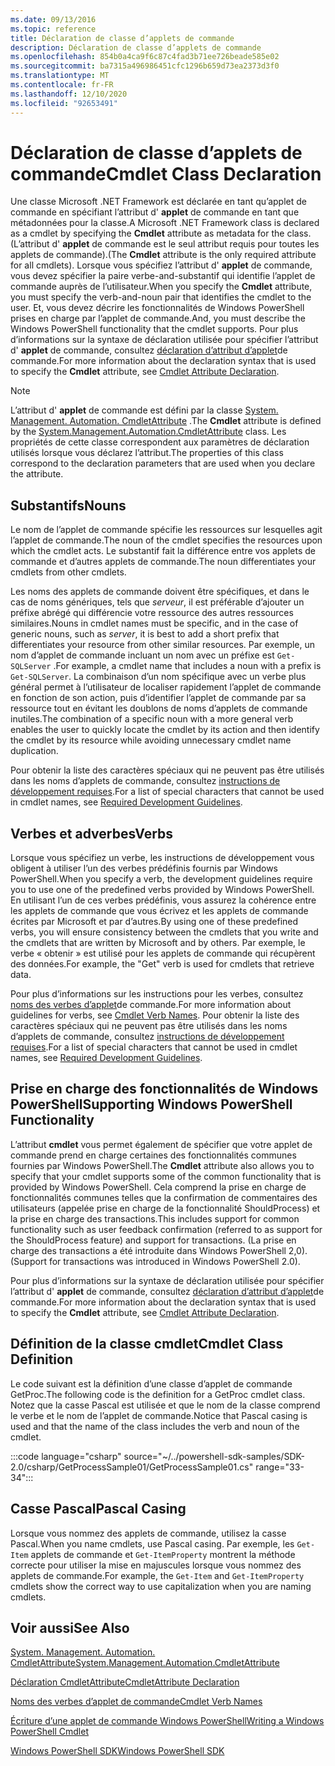 ```yaml
---
ms.date: 09/13/2016
ms.topic: reference
title: Déclaration de classe d’applets de commande
description: Déclaration de classe d’applets de commande
ms.openlocfilehash: 854b0a4ca9f6c87c4fad3b71ee726beade585e02
ms.sourcegitcommit: ba7315a496986451cfc1296b659d73ea2373d3f0
ms.translationtype: MT
ms.contentlocale: fr-FR
ms.lasthandoff: 12/10/2020
ms.locfileid: "92653491"
---
```

# <a name="cmdlet-class-declaration"></a><span data-ttu-id="433f8-103">Déclaration de classe d’applets de commande</span><span class="sxs-lookup"><span data-stu-id="433f8-103">Cmdlet Class Declaration</span></span>

<span data-ttu-id="433f8-104">Une classe Microsoft .NET Framework est déclarée en tant qu’applet de commande en spécifiant l’attribut d' **applet** de commande en tant que métadonnées pour la classe.</span><span class="sxs-lookup"><span data-stu-id="433f8-104">A Microsoft .NET Framework class is declared as a cmdlet by specifying the **Cmdlet** attribute as metadata for the class.</span></span> <span data-ttu-id="433f8-105">(L’attribut d' **applet** de commande est le seul attribut requis pour toutes les applets de commande).</span><span class="sxs-lookup"><span data-stu-id="433f8-105">(The **Cmdlet** attribute is the only required attribute for all cmdlets).</span></span>
<span data-ttu-id="433f8-106">Lorsque vous spécifiez l’attribut d' **applet** de commande, vous devez spécifier la paire verbe-and-substantif qui identifie l’applet de commande auprès de l’utilisateur.</span><span class="sxs-lookup"><span data-stu-id="433f8-106">When you specify the **Cmdlet** attribute, you must specify the verb-and-noun pair that identifies the cmdlet to the user.</span></span> <span data-ttu-id="433f8-107">Et, vous devez décrire les fonctionnalités de Windows PowerShell prises en charge par l’applet de commande.</span><span class="sxs-lookup"><span data-stu-id="433f8-107">And, you must describe the Windows PowerShell functionality that the cmdlet supports.</span></span> <span data-ttu-id="433f8-108">Pour plus d’informations sur la syntaxe de déclaration utilisée pour spécifier l’attribut d' **applet** de commande, consultez [déclaration d’attribut d’applet](./cmdlet-attribute-declaration.md)de commande.</span><span class="sxs-lookup"><span data-stu-id="433f8-108">For more information about the declaration syntax that is used to specify the **Cmdlet** attribute, see [Cmdlet Attribute Declaration](./cmdlet-attribute-declaration.md).</span></span>

> [!NOTE]
> <span data-ttu-id="433f8-109">L’attribut d' **applet** de commande est défini par la classe [System. Management. Automation. CmdletAttribute](/dotnet/api/System.Management.Automation.CmdletAttribute) .</span><span class="sxs-lookup"><span data-stu-id="433f8-109">The **Cmdlet** attribute is defined by the [System.Management.Automation.CmdletAttribute](/dotnet/api/System.Management.Automation.CmdletAttribute) class.</span></span> <span data-ttu-id="433f8-110">Les propriétés de cette classe correspondent aux paramètres de déclaration utilisés lorsque vous déclarez l’attribut.</span><span class="sxs-lookup"><span data-stu-id="433f8-110">The properties of this class correspond to the declaration parameters that are used when you declare the attribute.</span></span>

## <a name="nouns"></a><span data-ttu-id="433f8-111">Substantifs</span><span class="sxs-lookup"><span data-stu-id="433f8-111">Nouns</span></span>

<span data-ttu-id="433f8-112">Le nom de l’applet de commande spécifie les ressources sur lesquelles agit l’applet de commande.</span><span class="sxs-lookup"><span data-stu-id="433f8-112">The noun of the cmdlet specifies the resources upon which the cmdlet acts.</span></span> <span data-ttu-id="433f8-113">Le substantif fait la différence entre vos applets de commande et d’autres applets de commande.</span><span class="sxs-lookup"><span data-stu-id="433f8-113">The noun differentiates your cmdlets from other cmdlets.</span></span>

<span data-ttu-id="433f8-114">Les noms des applets de commande doivent être spécifiques, et dans le cas de noms génériques, tels que *serveur*, il est préférable d’ajouter un préfixe abrégé qui différencie votre ressource des autres ressources similaires.</span><span class="sxs-lookup"><span data-stu-id="433f8-114">Nouns in cmdlet names must be specific, and in the case of generic nouns, such as *server*, it is best to add a short prefix that differentiates your resource from other similar resources.</span></span> <span data-ttu-id="433f8-115">Par exemple, un nom d’applet de commande incluant un nom avec un préfixe est `Get-SQLServer` .</span><span class="sxs-lookup"><span data-stu-id="433f8-115">For example, a cmdlet name that includes a noun with a prefix is `Get-SQLServer`.</span></span> <span data-ttu-id="433f8-116">La combinaison d’un nom spécifique avec un verbe plus général permet à l’utilisateur de localiser rapidement l’applet de commande en fonction de son action, puis d’identifier l’applet de commande par sa ressource tout en évitant les doublons de noms d’applets de commande inutiles.</span><span class="sxs-lookup"><span data-stu-id="433f8-116">The combination of a specific noun with a more general verb enables the user to quickly locate the cmdlet by its action and then identify the cmdlet by its resource while avoiding unnecessary cmdlet name duplication.</span></span>

<span data-ttu-id="433f8-117">Pour obtenir la liste des caractères spéciaux qui ne peuvent pas être utilisés dans les noms d’applets de commande, consultez [instructions de développement requises](./required-development-guidelines.md).</span><span class="sxs-lookup"><span data-stu-id="433f8-117">For a list of special characters that cannot be used in cmdlet names, see [Required Development Guidelines](./required-development-guidelines.md).</span></span>

## <a name="verbs"></a><span data-ttu-id="433f8-118">Verbes et adverbes</span><span class="sxs-lookup"><span data-stu-id="433f8-118">Verbs</span></span>

<span data-ttu-id="433f8-119">Lorsque vous spécifiez un verbe, les instructions de développement vous obligent à utiliser l’un des verbes prédéfinis fournis par Windows PowerShell.</span><span class="sxs-lookup"><span data-stu-id="433f8-119">When you specify a verb, the development guidelines require you to use one of the predefined verbs provided by Windows PowerShell.</span></span> <span data-ttu-id="433f8-120">En utilisant l’un de ces verbes prédéfinis, vous assurez la cohérence entre les applets de commande que vous écrivez et les applets de commande écrites par Microsoft et par d’autres.</span><span class="sxs-lookup"><span data-stu-id="433f8-120">By using one of these predefined verbs, you will ensure consistency between the cmdlets that you write and the cmdlets that are written by Microsoft and by others.</span></span> <span data-ttu-id="433f8-121">Par exemple, le verbe « obtenir » est utilisé pour les applets de commande qui récupèrent des données.</span><span class="sxs-lookup"><span data-stu-id="433f8-121">For example, the "Get" verb is used for cmdlets that retrieve data.</span></span>

<span data-ttu-id="433f8-122">Pour plus d’informations sur les instructions pour les verbes, consultez [noms des verbes d’applet](./approved-verbs-for-windows-powershell-commands.md)de commande.</span><span class="sxs-lookup"><span data-stu-id="433f8-122">For more information about guidelines for verbs, see [Cmdlet Verb Names](./approved-verbs-for-windows-powershell-commands.md).</span></span> <span data-ttu-id="433f8-123">Pour obtenir la liste des caractères spéciaux qui ne peuvent pas être utilisés dans les noms d’applets de commande, consultez [instructions de développement requises](./required-development-guidelines.md).</span><span class="sxs-lookup"><span data-stu-id="433f8-123">For a list of special characters that cannot be used in cmdlet names, see [Required Development Guidelines](./required-development-guidelines.md).</span></span>

## <a name="supporting-windows-powershell-functionality"></a><span data-ttu-id="433f8-124">Prise en charge des fonctionnalités de Windows PowerShell</span><span class="sxs-lookup"><span data-stu-id="433f8-124">Supporting Windows PowerShell Functionality</span></span>

<span data-ttu-id="433f8-125">L’attribut **cmdlet** vous permet également de spécifier que votre applet de commande prend en charge certaines des fonctionnalités communes fournies par Windows PowerShell.</span><span class="sxs-lookup"><span data-stu-id="433f8-125">The **Cmdlet** attribute also allows you to specify that your cmdlet supports some of the common functionality that is provided by Windows PowerShell.</span></span> <span data-ttu-id="433f8-126">Cela comprend la prise en charge de fonctionnalités communes telles que la confirmation de commentaires des utilisateurs (appelée prise en charge de la fonctionnalité ShouldProcess) et la prise en charge des transactions.</span><span class="sxs-lookup"><span data-stu-id="433f8-126">This includes support for common functionality such as user feedback confirmation (referred to as support for the ShouldProcess feature) and support for transactions.</span></span> <span data-ttu-id="433f8-127">(La prise en charge des transactions a été introduite dans Windows PowerShell 2,0).</span><span class="sxs-lookup"><span data-stu-id="433f8-127">(Support for transactions was introduced in Windows PowerShell 2.0).</span></span>

<span data-ttu-id="433f8-128">Pour plus d’informations sur la syntaxe de déclaration utilisée pour spécifier l’attribut d' **applet** de commande, consultez [déclaration d’attribut d’applet](./cmdlet-attribute-declaration.md)de commande.</span><span class="sxs-lookup"><span data-stu-id="433f8-128">For more information about the declaration syntax that is used to specify the **Cmdlet** attribute, see [Cmdlet Attribute Declaration](./cmdlet-attribute-declaration.md).</span></span>

## <a name="cmdlet-class-definition"></a><span data-ttu-id="433f8-129">Définition de la classe cmdlet</span><span class="sxs-lookup"><span data-stu-id="433f8-129">Cmdlet Class Definition</span></span>

<span data-ttu-id="433f8-130">Le code suivant est la définition d’une classe d’applet de commande GetProc.</span><span class="sxs-lookup"><span data-stu-id="433f8-130">The following code is the definition for a GetProc cmdlet class.</span></span> <span data-ttu-id="433f8-131">Notez que la casse Pascal est utilisée et que le nom de la classe comprend le verbe et le nom de l’applet de commande.</span><span class="sxs-lookup"><span data-stu-id="433f8-131">Notice that Pascal casing is used and that the name of the class includes the verb and noun of the cmdlet.</span></span>

:::code language="csharp" source="~/../powershell-sdk-samples/SDK-2.0/csharp/GetProcessSample01/GetProcessSample01.cs" range="33-34":::

## <a name="pascal-casing"></a><span data-ttu-id="433f8-132">Casse Pascal</span><span class="sxs-lookup"><span data-stu-id="433f8-132">Pascal Casing</span></span>

<span data-ttu-id="433f8-133">Lorsque vous nommez des applets de commande, utilisez la casse Pascal.</span><span class="sxs-lookup"><span data-stu-id="433f8-133">When you name cmdlets, use Pascal casing.</span></span> <span data-ttu-id="433f8-134">Par exemple, les `Get-Item` applets de commande et `Get-ItemProperty` montrent la méthode correcte pour utiliser la mise en majuscules lorsque vous nommez des applets de commande.</span><span class="sxs-lookup"><span data-stu-id="433f8-134">For example, the `Get-Item` and `Get-ItemProperty` cmdlets show the correct way to use capitalization when you are naming cmdlets.</span></span>

## <a name="see-also"></a><span data-ttu-id="433f8-135">Voir aussi</span><span class="sxs-lookup"><span data-stu-id="433f8-135">See Also</span></span>

[<span data-ttu-id="433f8-136">System. Management. Automation. CmdletAttribute</span><span class="sxs-lookup"><span data-stu-id="433f8-136">System.Management.Automation.CmdletAttribute</span></span>](/dotnet/api/System.Management.Automation.CmdletAttribute)

[<span data-ttu-id="433f8-137">Déclaration CmdletAttribute</span><span class="sxs-lookup"><span data-stu-id="433f8-137">CmdletAttribute Declaration</span></span>](./cmdlet-attribute-declaration.md)

[<span data-ttu-id="433f8-138">Noms des verbes d’applet de commande</span><span class="sxs-lookup"><span data-stu-id="433f8-138">Cmdlet Verb Names</span></span>](./approved-verbs-for-windows-powershell-commands.md)

[<span data-ttu-id="433f8-139">Écriture d’une applet de commande Windows PowerShell</span><span class="sxs-lookup"><span data-stu-id="433f8-139">Writing a Windows PowerShell Cmdlet</span></span>](./writing-a-windows-powershell-cmdlet.md)

[<span data-ttu-id="433f8-140">Windows PowerShell SDK</span><span class="sxs-lookup"><span data-stu-id="433f8-140">Windows PowerShell SDK</span></span>](../windows-powershell-reference.md)
